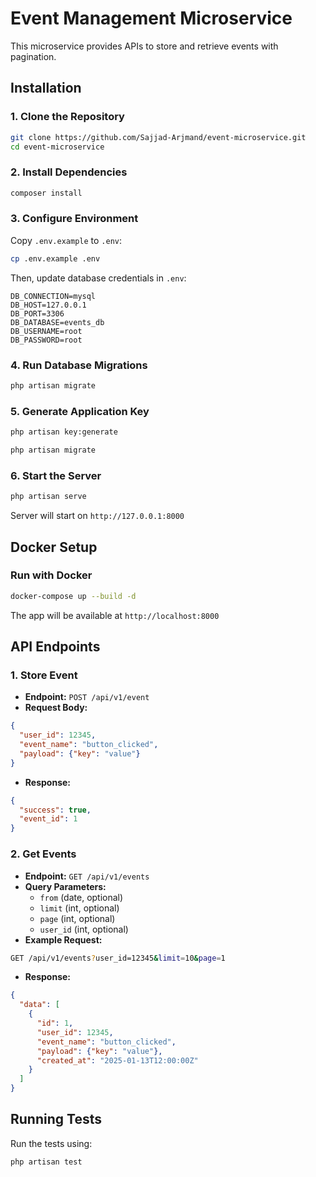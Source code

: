 # Event Management Microservice

This microservice provides APIs to store and retrieve events with pagination.

## **Installation**

### **1. Clone the Repository**

```bash
git clone https://github.com/Sajjad-Arjmand/event-microservice.git
cd event-microservice
```

### **2. Install Dependencies**

```bash
composer install
```

### **3. Configure Environment**

Copy `.env.example` to `.env`:

```bash
cp .env.example .env
```

Then, update database credentials in `.env`:

```
DB_CONNECTION=mysql
DB_HOST=127.0.0.1
DB_PORT=3306
DB_DATABASE=events_db
DB_USERNAME=root
DB_PASSWORD=root
```

### **4. Run Database Migrations**

```bash
php artisan migrate
```

### **5. Generate Application Key**

```bash
php artisan key:generate
```

```bash
php artisan migrate
```

### **6. Start the Server**

```bash
php artisan serve
```

Server will start on `http://127.0.0.1:8000`

## **Docker Setup**

### **Run with Docker**

```bash
docker-compose up --build -d
```

The app will be available at `http://localhost:8000`

## **API Endpoints**

### **1. Store Event**

- **Endpoint:** `POST /api/v1/event`
- **Request Body:**

```json
{
  "user_id": 12345,
  "event_name": "button_clicked",
  "payload": {"key": "value"}
}
```

- **Response:**

```json
{
  "success": true,
  "event_id": 1
}
```

### **2. Get Events**

- **Endpoint:** `GET /api/v1/events`
- **Query Parameters:**
  - `from` (date, optional)
  - `limit` (int, optional)
  - `page` (int, optional)
  - `user_id` (int, optional)
- **Example Request:**

```bash
GET /api/v1/events?user_id=12345&limit=10&page=1
```

- **Response:**

```json
{
  "data": [
    {
      "id": 1,
      "user_id": 12345,
      "event_name": "button_clicked",
      "payload": {"key": "value"},
      "created_at": "2025-01-13T12:00:00Z"
    }
  ]
}
```

## **Running Tests**

Run the tests using:

```bash
php artisan test
```

